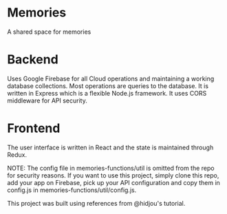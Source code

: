 # Memories
A shared space for memories


# Backend
Uses Google Firebase for all Cloud operations and maintaining a working database collections. Most operations are queries to the database. It is written in Express which is a flexible Node.js framework. It uses CORS middleware for API security.

# Frontend
The user interface is written in React and the state is maintained through Redux.

NOTE: The config file in memories-functions/util is omitted from the repo for security reasons. If you want to use this project, simply clone this repo, add your app on Firebase, pick up your API configuration and copy them in config.js in memories-functions/util/config.js.

This project was built using references from @hidjou's tutorial.
